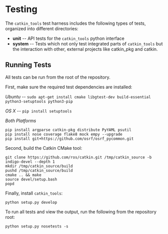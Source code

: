Testing
=======

The `catkin_tools` test harness includes the following types of tests,
organized into different directories:

* **unit** -- API tests for the `catkin_tools` python interface
* **system** -- Tests which not only test integrated parts of `catkin_tools`
  but the interaction with other, external projects like catkin_pkg and catkin.

## Running Tests

All tests can be run from the root of the repository.

First, make sure the required test dependencies are installed:

*Ubuntu* -- `sudo apt-get install cmake libgtest-dev build-essential python3-setuptools python3-pip`

*OS X* -- `pip install setuptools`

*Both Platforms*

```
pip install argparse catkin-pkg distribute PyYAML psutil
pip install nose coverage flake8 mock empy --upgrade
pip install git+https://github.com/osrf/osrf_pycommon.git
```

Second, build the Catkin CMake tool:

```
git clone https://github.com/ros/catkin.git /tmp/catkin_source -b indigo-devel --depth 1
mkdir /tmp/catkin_source/build
pushd /tmp/catkin_source/build
cmake .. && make
source devel/setup.bash
popd
```

Finally, install `catkin_tools`:

```
python setup.py develop
```

To run all tests and view the output, run the following from the repository root:

```
python setup.py nosetests -s
```
